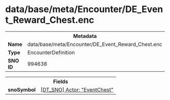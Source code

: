 <h1>data/base/meta/Encounter/DE_Event_Reward_Chest.enc</h1><table><tr><th colspan="100%">Metadata</th></tr><tr><td><b>Name</b></td><td>data/base/meta/Encounter/DE_Event_Reward_Chest.enc</td></tr><tr><td><b>Type</b></td><td>EncounterDefinition</td></tr><tr><td><b>SNO ID</b></td><td>994638</td></tr></table>

<table><tr><th colspan="100%">Fields</th></tr><tr><td><b>snoSymbol</b></td><td><a href="..\Actor\EventChest.acr.md">[DT_SNO] Actor: "EventChest"</a></td></tr></table>

